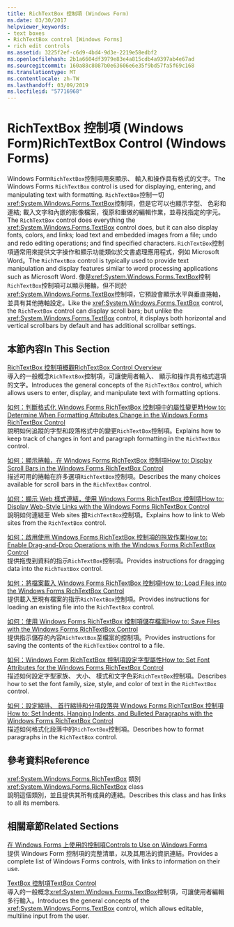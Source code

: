 ```yaml
---
title: RichTextBox 控制項 (Windows Form)
ms.date: 03/30/2017
helpviewer_keywords:
- text boxes
- RichTextBox control [Windows Forms]
- rich edit controls
ms.assetid: 3225f2ef-c6d9-4bd4-9d3e-2219e58edbf2
ms.openlocfilehash: 2b1a6604df3979e83e4a815cdb4a9397ab4e67ad
ms.sourcegitcommit: 160a88c8087b0e63606e6e35f9bd57fa5f69c168
ms.translationtype: MT
ms.contentlocale: zh-TW
ms.lasthandoff: 03/09/2019
ms.locfileid: "57716968"
---
```

# <a name="richtextbox-control-windows-forms"></a><span data-ttu-id="2f8f0-102">RichTextBox 控制項 (Windows Form)</span><span class="sxs-lookup"><span data-stu-id="2f8f0-102">RichTextBox Control (Windows Forms)</span></span>
<span data-ttu-id="2f8f0-103">Windows Form`RichTextBox`控制項用來顯示、 輸入和操作具有格式的文字。</span><span class="sxs-lookup"><span data-stu-id="2f8f0-103">The Windows Forms `RichTextBox` control is used for displaying, entering, and manipulating text with formatting.</span></span> <span data-ttu-id="2f8f0-104">`RichTextBox`控制一切<xref:System.Windows.Forms.TextBox>控制項，但是它可以也顯示字型、 色彩和連結; 載入文字和內嵌的影像檔案，復原和重做的編輯作業，並尋找指定的字元。</span><span class="sxs-lookup"><span data-stu-id="2f8f0-104">The `RichTextBox` control does everything the <xref:System.Windows.Forms.TextBox> control does, but it can also display fonts, colors, and links; load text and embedded images from a file; undo and redo editing operations; and find specified characters.</span></span> <span data-ttu-id="2f8f0-105">`RichTextBox`控制項通常用來提供文字操作和顯示功能類似於文書處理應用程式，例如 Microsoft Word。</span><span class="sxs-lookup"><span data-stu-id="2f8f0-105">The `RichTextBox` control is typically used to provide text manipulation and display features similar to word processing applications such as Microsoft Word.</span></span> <span data-ttu-id="2f8f0-106">像是<xref:System.Windows.Forms.TextBox>控制`RichTextBox`控制項可以顯示捲軸，但不同於<xref:System.Windows.Forms.TextBox>控制項，它預設會顯示水平與垂直捲軸，並具有其他捲軸設定。</span><span class="sxs-lookup"><span data-stu-id="2f8f0-106">Like the <xref:System.Windows.Forms.TextBox> control, the `RichTextBox` control can display scroll bars; but unlike the <xref:System.Windows.Forms.TextBox> control, it displays both horizontal and vertical scrollbars by default and has additional scrollbar settings.</span></span>  
  
## <a name="in-this-section"></a><span data-ttu-id="2f8f0-107">本節內容</span><span class="sxs-lookup"><span data-stu-id="2f8f0-107">In This Section</span></span>  
 [<span data-ttu-id="2f8f0-108">RichTextBox 控制項概觀</span><span class="sxs-lookup"><span data-stu-id="2f8f0-108">RichTextBox Control Overview</span></span>](richtextbox-control-overview-windows-forms.md)  
 <span data-ttu-id="2f8f0-109">導入的一般概念`RichTextBox`控制項，可讓使用者輸入、 顯示和操作具有格式選項的文字。</span><span class="sxs-lookup"><span data-stu-id="2f8f0-109">Introduces the general concepts of the `RichTextBox` control, which allows users to enter, display, and manipulate text with formatting options.</span></span>  
  
 [<span data-ttu-id="2f8f0-110">如何：判斷格式化 Windows Forms RichTextBox 控制項中的屬性變更時</span><span class="sxs-lookup"><span data-stu-id="2f8f0-110">How to: Determine When Formatting Attributes Change in the Windows Forms RichTextBox Control</span></span>](determine-when-formatting-attributes-change-wf-richtextbox-control.md)  
 <span data-ttu-id="2f8f0-111">說明如何追蹤的字型和段落格式中的變更`RichTextBox`控制項。</span><span class="sxs-lookup"><span data-stu-id="2f8f0-111">Explains how to keep track of changes in font and paragraph formatting in the `RichTextBox` control.</span></span>  
  
 [<span data-ttu-id="2f8f0-112">如何：顯示捲軸，在 Windows Forms RichTextBox 控制項</span><span class="sxs-lookup"><span data-stu-id="2f8f0-112">How to: Display Scroll Bars in the Windows Forms RichTextBox Control</span></span>](how-to-display-scroll-bars-in-the-windows-forms-richtextbox-control.md)  
 <span data-ttu-id="2f8f0-113">描述可用的捲軸在許多選項`RichTextBox`控制項。</span><span class="sxs-lookup"><span data-stu-id="2f8f0-113">Describes the many choices available for scroll bars in the `RichTextBox` control.</span></span>  
  
 [<span data-ttu-id="2f8f0-114">如何：顯示 Web 樣式連結，使用 Windows Forms RichTextBox 控制項</span><span class="sxs-lookup"><span data-stu-id="2f8f0-114">How to: Display Web-Style Links with the Windows Forms RichTextBox Control</span></span>](how-to-display-web-style-links-with-the-windows-forms-richtextbox-control.md)  
 <span data-ttu-id="2f8f0-115">說明如何連結至 Web sites 搶`RichTextBox`控制項。</span><span class="sxs-lookup"><span data-stu-id="2f8f0-115">Explains how to link to Web sites from the `RichTextBox` control.</span></span>  
  
 [<span data-ttu-id="2f8f0-116">如何：啟用使用 Windows Forms RichTextBox 控制項的拖放作業</span><span class="sxs-lookup"><span data-stu-id="2f8f0-116">How to: Enable Drag-and-Drop Operations with the Windows Forms RichTextBox Control</span></span>](enable-drag-and-drop-operations-with-wf-richtextbox-control.md)  
 <span data-ttu-id="2f8f0-117">提供拖曳到資料的指示`RichTextBox`控制項。</span><span class="sxs-lookup"><span data-stu-id="2f8f0-117">Provides instructions for dragging data into the `RichTextBox` control.</span></span>  
  
 [<span data-ttu-id="2f8f0-118">如何：將檔案載入 Windows Forms RichTextBox 控制項</span><span class="sxs-lookup"><span data-stu-id="2f8f0-118">How to: Load Files into the Windows Forms RichTextBox Control</span></span>](how-to-load-files-into-the-windows-forms-richtextbox-control.md)  
 <span data-ttu-id="2f8f0-119">提供載入至現有檔案的指示`RichTextBox`控制項。</span><span class="sxs-lookup"><span data-stu-id="2f8f0-119">Provides instructions for loading an existing file into the `RichTextBox` control.</span></span>  
  
 [<span data-ttu-id="2f8f0-120">如何：使用 Windows Forms RichTextBox 控制項儲存檔案</span><span class="sxs-lookup"><span data-stu-id="2f8f0-120">How to: Save Files with the Windows Forms RichTextBox Control</span></span>](how-to-save-files-with-the-windows-forms-richtextbox-control.md)  
 <span data-ttu-id="2f8f0-121">提供指示儲存的內容`RichTextBox`至檔案的控制項。</span><span class="sxs-lookup"><span data-stu-id="2f8f0-121">Provides instructions for saving the contents of the `RichTextBox` control to a file.</span></span>  
  
 [<span data-ttu-id="2f8f0-122">如何：Windows Form RichTextBox 控制項設定字型屬性</span><span class="sxs-lookup"><span data-stu-id="2f8f0-122">How to: Set Font Attributes for the Windows Forms RichTextBox Control</span></span>](how-to-set-font-attributes-for-the-windows-forms-richtextbox-control.md)  
 <span data-ttu-id="2f8f0-123">描述如何設定字型家族、 大小、 樣式和文字色彩`RichTextBox`控制項。</span><span class="sxs-lookup"><span data-stu-id="2f8f0-123">Describes how to set the font family, size, style, and color of text in the `RichTextBox` control.</span></span>  
  
 [<span data-ttu-id="2f8f0-124">如何：設定縮排、 首行縮排和分項段落與 Windows Forms RichTextBox 控制項</span><span class="sxs-lookup"><span data-stu-id="2f8f0-124">How to: Set Indents, Hanging Indents, and Bulleted Paragraphs with the Windows Forms RichTextBox Control</span></span>](set-indents-hanging-indents-bulleted-paragraphs-with-wf-richtextbox.md)  
 <span data-ttu-id="2f8f0-125">描述如何格式化段落中的`RichTextBox`控制項。</span><span class="sxs-lookup"><span data-stu-id="2f8f0-125">Describes how to format paragraphs in the `RichTextBox` control.</span></span>  
  
## <a name="reference"></a><span data-ttu-id="2f8f0-126">參考資料</span><span class="sxs-lookup"><span data-stu-id="2f8f0-126">Reference</span></span>  
 <span data-ttu-id="2f8f0-127"><xref:System.Windows.Forms.RichTextBox> 類別</span><span class="sxs-lookup"><span data-stu-id="2f8f0-127"><xref:System.Windows.Forms.RichTextBox> class</span></span>  
 <span data-ttu-id="2f8f0-128">說明這個類別，並且提供其所有成員的連結。</span><span class="sxs-lookup"><span data-stu-id="2f8f0-128">Describes this class and has links to all its members.</span></span>  
  
## <a name="related-sections"></a><span data-ttu-id="2f8f0-129">相關章節</span><span class="sxs-lookup"><span data-stu-id="2f8f0-129">Related Sections</span></span>  
 [<span data-ttu-id="2f8f0-130">在 Windows Forms 上使用的控制項</span><span class="sxs-lookup"><span data-stu-id="2f8f0-130">Controls to Use on Windows Forms</span></span>](controls-to-use-on-windows-forms.md)  
 <span data-ttu-id="2f8f0-131">提供 Windows Form 控制項的完整清單，以及其用法的資訊連結。</span><span class="sxs-lookup"><span data-stu-id="2f8f0-131">Provides a complete list of Windows Forms controls, with links to information on their use.</span></span>  
  
 [<span data-ttu-id="2f8f0-132">TextBox 控制項</span><span class="sxs-lookup"><span data-stu-id="2f8f0-132">TextBox Control</span></span>](textbox-control-windows-forms.md)  
 <span data-ttu-id="2f8f0-133">導入的一般概念<xref:System.Windows.Forms.TextBox>控制項，可讓使用者編輯多行輸入。</span><span class="sxs-lookup"><span data-stu-id="2f8f0-133">Introduces the general concepts of the <xref:System.Windows.Forms.TextBox> control, which allows editable, multiline input from the user.</span></span>
